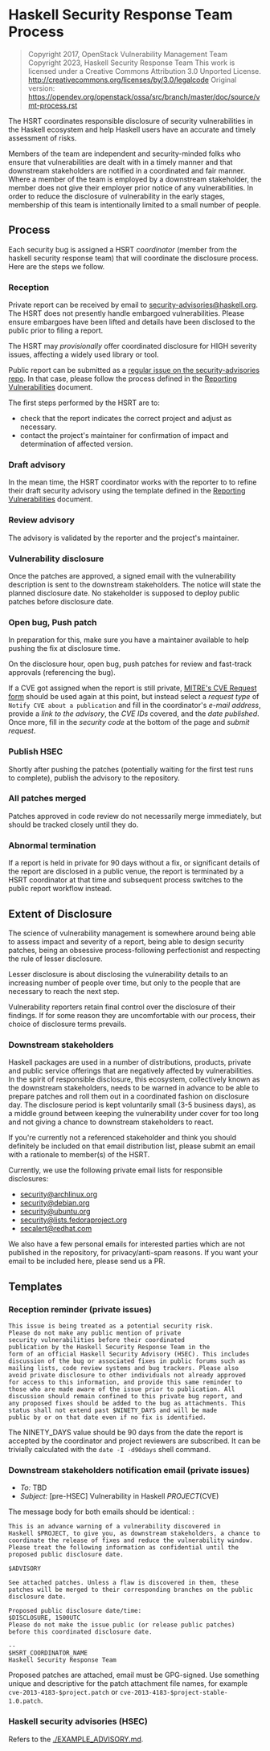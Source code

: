 # Haskell Security Response Team Process

> Copyright 2017, OpenStack Vulnerability Management Team
> Copyright 2023, Haskell Security Response Team
> This work is licensed under a Creative Commons Attribution 3.0 Unported License.
>   http://creativecommons.org/licenses/by/3.0/legalcode
> Original version: https://opendev.org/openstack/ossa/src/branch/master/doc/source/vmt-process.rst

The HSRT coordinates responsible disclosure of security vulnerabilities in
the Haskell ecosystem and help Haskell users have an accurate and timely
assessment of risks.

Members of the team are independent and security-minded folks who ensure
that vulnerabilities are dealt with in a timely manner and that
downstream stakeholders are notified in a coordinated and fair manner.
Where a member of the team is employed by a downstream stakeholder, the
member does not give their employer prior notice of any vulnerabilities.
In order to reduce the disclosure of vulnerability in the early stages,
membership of this team is intentionally limited to a small number of
people.

## Process

Each security bug is assigned a HSRT *coordinator* (member from the
haskell security response team) that will coordinate the
disclosure process. Here are the steps we follow.

### Reception

Private report can be received by email to [security-advisories@haskell.org](mailto:security-advisories@haskell.org).
The HSRT does not presently handle embargoed vulnerabilities.
Please ensure embargoes have been lifted and details have been disclosed to the public prior to filing a report.

The HSRT may *provisionally* offer coordinated disclosure for
HIGH severity issues, affecting a widely used library or tool.

Public report can be submitted as a [regular issue on the security-advisories repo](https://github.com/haskell/security-advisories/issues).
In that case, please follow the process defined in
the [Reporting Vulnerabilities](./CONTRIBUTING.md) document.

The first steps performed by the HSRT are to:

-   check that the report indicates the correct project and adjust as
    necessary.
-   contact the project's maintainer for confirmation
    of impact and determination of affected version.

### Draft advisory

In the mean time, the HSRT coordinator works with the reporter to
to refine their draft security advisory using the template defined
in the [Reporting Vulnerabilities](./CONTRIBUTING.md) document.

### Review advisory

The advisory is validated by the reporter and the project's maintainer.

### Vulnerability disclosure

Once the patches are approved, a signed email
with the vulnerability description is sent to the downstream
stakeholders. The notice will state the planned disclosure date.
No stakeholder is supposed to deploy public patches before
disclosure date.

### Open bug, Push patch

In preparation for this, make sure you have a maintainer available to
help pushing the fix at disclosure time.

On the disclosure hour, open bug, push patches for review and
fast-track approvals (referencing the bug).

If a CVE got assigned when the report is still private,
[MITRE's CVE Request form](https://cveform.mitre.org/) should be used
again at this point, but instead select a *request type* of
`Notify CVE about a publication` and fill in the coordinator's *e-mail
address*, provide a *link to the advisory*, the *CVE IDs* covered, and
the *date published*. Once more, fill in the
*security code* at the bottom of the page and *submit request*.

### Publish HSEC

Shortly after pushing the patches (potentially waiting for the first
test runs to complete), publish the advisory to the repository.

### All patches merged

Patches approved in code review do not necessarily merge immediately,
but should be tracked closely until they do.

### Abnormal termination

If a report is held in private for 90 days without a fix, or significant
details of the report are disclosed in a public venue, the report is
terminated by a HSRT coordinator at that time and subsequent process
switches to the public report workflow instead.

## Extent of Disclosure

The science of vulnerability management is somewhere around being able
to assess impact and severity of a report, being able to design security
patches, being an obsessive process-following perfectionist and
respecting the rule of lesser disclosure.

Lesser disclosure is about disclosing the vulnerability details to an
increasing number of people over time, but only to the people that are
necessary to reach the next step.

Vulnerability reporters retain final control over the disclosure of
their findings. If for some reason they are uncomfortable with our
process, their choice of disclosure terms prevails.

### Downstream stakeholders

Haskell packages are used in a number of distributions,
products, private and public service offerings that are negatively
affected by vulnerabilities. In the spirit of responsible disclosure,
this ecosystem, collectively known as the downstream stakeholders, needs
to be warned in advance to be able to prepare patches and roll them out
in a coordinated fashion on disclosure day. The disclosure period is kept
voluntarily small (3-5 business days), as a middle ground between
keeping the vulnerability under cover for too long and not giving a
chance to downstream stakeholders to react.

If you're currently not a referenced stakeholder and think you should
definitely be included on that email distribution list, please submit an
email with a rationale to member(s) of the HSRT.

Currently, we use the following private email lists for responsible
disclosures:

- [security@archlinux.org](mailto:security@archlinux.org)
- [security@debian.org](mailto:security@debian.org)
- [security@ubuntu.org](mailto:security@ubuntu.org)
- [security@lists.fedoraproject.org](mailto:security@lists.fedoraproject.org)
- [secalert@redhat.com](mailto:secalert@redhat.com)

We also have a few personal emails for interested parties which are not
published in the repository, for privacy/anti-spam reasons. If you want your
email to be included here, please send us a PR.

## Templates

### Reception reminder (private issues)

    This issue is being treated as a potential security risk.
    Please do not make any public mention of private
    security vulnerabilities before their coordinated
    publication by the Haskell Security Response Team in the
    form of an official Haskell Security Advisory (HSEC). This includes
    discussion of the bug or associated fixes in public forums such as
    mailing lists, code review systems and bug trackers. Please also
    avoid private disclosure to other individuals not already approved
    for access to this information, and provide this same reminder to
    those who are made aware of the issue prior to publication. All
    discussion should remain confined to this private bug report, and
    any proposed fixes should be added to the bug as attachments. This
    status shall not extend past $NINETY_DAYS and will be made
    public by or on that date even if no fix is identified.

The NINETY_DAYS value should be 90 days from the date the report is
accepted by the coordinator and project reviewers are subscribed. It can
be trivially calculated with the `date -I -d90days` shell command.

### Downstream stakeholders notification email (private issues)

-   *To:* TBD
-   *Subject:* [pre-HSEC] Vulnerability in Haskell $PROJECT ($CVE)

The message body for both emails should be identical: :

    This is an advance warning of a vulnerability discovered in
    Haskell $PROJECT, to give you, as downstream stakeholders, a chance to
    coordinate the release of fixes and reduce the vulnerability window.
    Please treat the following information as confidential until the
    proposed public disclosure date.

    $ADVISORY

    See attached patches. Unless a flaw is discovered in them, these
    patches will be merged to their corresponding branches on the public
    disclosure date.

    Proposed public disclosure date/time:
    $DISCLOSURE, 1500UTC
    Please do not make the issue public (or release public patches)
    before this coordinated disclosure date.

    --
    $HSRT_COORDINATOR_NAME
    Haskell Security Response Team

Proposed patches are attached, email must be GPG-signed. Use something
unique and descriptive for the patch attachment file names, for example
`cve-2013-4183-$project.patch` or
`cve-2013-4183-$project-stable-1.0.patch`.

### Haskell security advisories (HSEC)

Refers to the [./EXAMPLE_ADVISORY.md](./EXAMPLE_ADVISORY.md).
